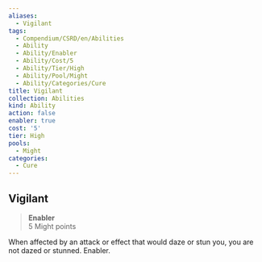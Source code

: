 ```yaml
---
aliases:
  - Vigilant
tags:
  - Compendium/CSRD/en/Abilities
  - Ability
  - Ability/Enabler
  - Ability/Cost/5
  - Ability/Tier/High
  - Ability/Pool/Might
  - Ability/Categories/Cure
title: Vigilant
collection: Abilities
kind: Ability
action: false
enabler: true
cost: '5'
tier: High
pools:
  - Might
categories:
  - Cure
---
```

## Vigilant  
>**Enabler**  
>5 Might points
  
When affected by an attack or effect that would daze or stun you, you are not dazed or stunned. Enabler.